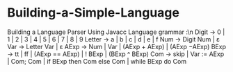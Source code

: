 # Building-a-Simple-Language
Building a Language Parser Using Javacc
Language grammar :\n
Digit   → 0 | 1 | 2 | 3 | 4 | 5 | 6 | 7 | 8 | 9
Letter → a | b | c | d | e | f
Num   → Digit Num  |  ε
Var     →  Letter Var  |  ε
AExp  →  Num | Var | (AExp + AExp) | (AExp −AExp)
BExp  →  tt | ff | (AExp == AExp) | ! BExp | (BExp ^ BExp)
Com   →  skip | Var := AExp | Com; Com | if BExp then Com else Com | while BExp do Com
